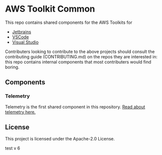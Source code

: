 # AWS Toolkit Common

This repo contains shared components for the AWS Toolkits for

* [Jetbrains](https://github.com/aws/aws-toolkit-jetbrains)
* [VSCode](https://github.com/aws/aws-toolkit-vscode/)
* [Visual Studio](https://github.com/aws/aws-toolkit-visual-studio)

Contributers looking to contribute to the above projects should consult the contributing guide (CONTRIBUTING.md)
on the repos they are interested in: this repo contains internal components that most contributers would find boring.

## Components

### Telemetry

Telemetry is the first shared component in this repository. [Read about telemetry here.](telemetry/README.md)

## License

This project is licensed under the Apache-2.0 License.

test v 6

